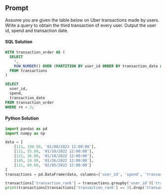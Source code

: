 
## Prompt

Assume you are given the table below on Uber transactions made by users. Write a query to obtain the third transaction of every user. Output the user id, spend and transaction date.

#### SQL Solution

```sql
WITH transaction_order AS (
  SELECT
    *,
    ROW_NUMBER() OVER (PARTITION BY user_id ORDER BY transaction_date ASC) AS rn
  FROM transactions
)

SELECT
  user_id,
  spend,
  transaction_date
FROM transaction_order 
WHERE rn = 3;
```

#### Python Solution

```python
import pandas as pd
import numpy as np

data = [
    [111, 100.50, '01/08/2022 12:00:00'], 
    [111, 55.00, '01/10/2022 12:00:00'], 
    [121, 36.00, '01/18/2022 12:00:00'],
    [145, 24.99, '01/26/2022 12:00:00'],
    [111, 89.60, '02/05/2022 12:00:00']
]
transactions = pd.DataFrame(data, columns=['user_id', 'spend', 'transaction_date']).astype({'user_id':'int64', 'spend':'float64', 'transaction_date':'datetime64[ns]'})

transactions['transaction_rank'] = transactions.groupby('user_id')['transaction_date'].rank()
print(transactions[transactions['transaction_rank'] == 3].drop('transaction_rank', axis=1))
```